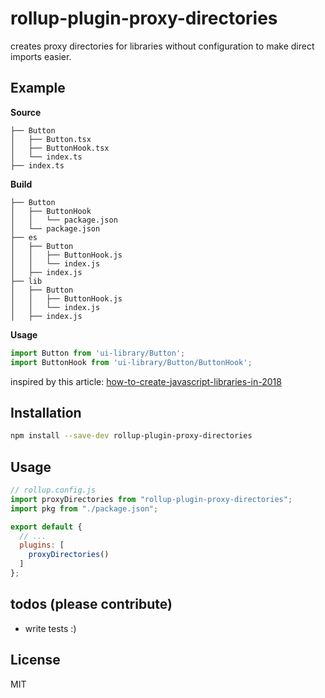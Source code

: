 # rollup-plugin-proxy-directories

creates proxy directories for libraries without configuration to make direct imports easier.

## Example
**Source**
```
├── Button
│   ├── Button.tsx
│   ├── ButtonHook.tsx
│   └── index.ts
├── index.ts
```

**Build**
```
├── Button
│   ├── ButtonHook
│   │   └── package.json
│   └── package.json
├── es
│   ├── Button
│   │   ├── ButtonHook.js
│   │   └── index.js
│   ├── index.js
├── lib
│   ├── Button
│   │   ├── ButtonHook.js
│   │   └── index.js
│   ├── index.js
```

**Usage**
```js
import Button from 'ui-library/Button';
import ButtonHook from 'ui-library/Button/ButtonHook';
```
inspired by this article: [how-to-create-javascript-libraries-in-2018](https://developers.livechatinc.com/blog/how-to-create-javascript-libraries-in-2018-part-2/)

## Installation

```bash
npm install --save-dev rollup-plugin-proxy-directories
```

## Usage

```js
// rollup.config.js
import proxyDirectories from "rollup-plugin-proxy-directories";
import pkg from "./package.json";

export default {
  // ...
  plugins: [
    proxyDirectories()
  ]
};
```

## todos (please contribute)

* write tests :)


## License

MIT

